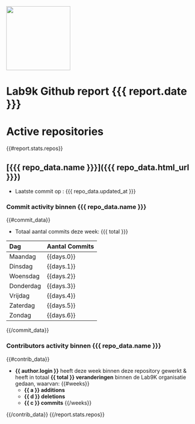 <img src="https://lab9k.github.io/images/logo.svg" width="170">

# Lab9k Github report {{{ report.date }}}

# Active repositories

{{#report.stats.repos}} 
## [{{{ repo_data.name }}}]({{{ repo_data.html_url }}})

* Laatste commit op : {{{ repo_data.updated_at }}} 
    
### Commit activity binnen {{{ repo_data.name }}}
{{#commit_data}}

* Totaal aantal commits deze week: {{{ total }}}

| Dag       | Aantal Commits    |
|:---       |:---               |
| Maandag   | {{days.0}}   |
| Dinsdag   | {{days.1}}   |
| Woensdag  | {{days.2}}   |
| Donderdag | {{days.3}}   |
| Vrijdag   | {{days.4}}   |
| Zaterdag  | {{days.5}}   |
| Zondag    | {{days.6}}   |
{{/commit_data}}

### Contributors activity binnen {{{ repo_data.name }}}
{{#contrib_data}}

* **{{ author.login }}** heeft deze week binnen deze repository gewerkt & heeft in totaal **{{ total }} veranderingen** binnen de Lab9K organisatie gedaan, waarvan:
{{#weeks}}
    * **{{ a }} additions**
    * **{{ d }} deletions**
    * **{{ c }} commits**
{{/weeks}}

{{/contrib_data}}
{{/report.stats.repos}}








